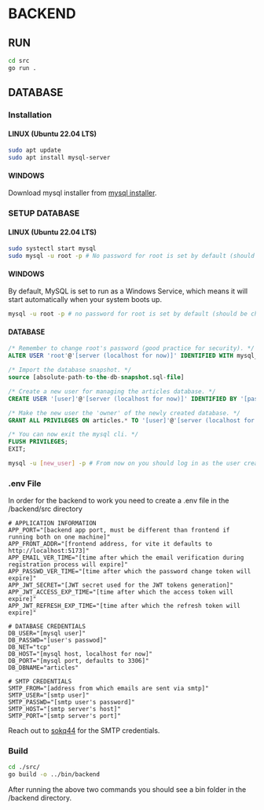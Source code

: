 # BACKEND

## RUN

```bash
cd src
go run .
```

## DATABASE

### Installation

#### LINUX (Ubuntu 22.04 LTS)

```bash
sudo apt update
sudo apt install mysql-server
```

#### WINDOWS

Download mysql installer from [mysql installer](https://dev.mysql.com/downloads/installer/).

### SETUP DATABASE

#### LINUX (Ubuntu 22.04 LTS)

```bash
sudo systectl start mysql
sudo mysql -u root -p # No password for root is set by default (should be changed in the future to whatever you want).
```

#### WINDOWS

By default, MySQL is set to run as a Windows Service, which means it will start automatically when your system boots up.

```bash
mysql -u root -p # no password for root is set by default (should be changed to whatever you want)
```

#### DATABASE

```sql
/* Remember to change root's password (good practice for security). */
ALTER USER 'root'@'[server (localhost for now)]' IDENTIFIED WITH mysql_native_password BY '[new_password]';

/* Import the database snapshot. */
source [absolute-path-to-the-db-snapshot.sql-file]

/* Create a new user for managing the articles database. */
CREATE USER '[user]'@'[server (localhost for now)]' IDENTIFIED BY '[password]';

/* Make the new user the 'owner' of the newly created database. */
GRANT ALL PRIVILEGES ON articles.* TO '[user]'@'[server (localhost for now)]';

/* You can now exit the mysql cli. */
FLUSH PRIVILEGES;
EXIT;
```

```bash
mysql -u [new_user] -p # From now on you should log in as the user created in the step above.
```

### .env File

In order for the backend to work you need to create a .env file in the /backend/src directory

```
# APPLICATION INFORMATION
APP_PORT="[backend app port, must be different than frontend if running both on one machine]"
APP_FRONT_ADDR="[frontend address, for vite it defaults to http://localhost:5173]"
APP_EMAIL_VER_TIME="[time after which the email verification during registration process will expire]"
APP_PASSWD_VER_TIME="[time after which the password change token will expire]"
APP_JWT_SECRET="[JWT secret used for the JWT tokens generation]"
APP_JWT_ACCESS_EXP_TIME="[time after which the access token will expire]"
APP_JWT_REFRESH_EXP_TIME="[time after which the refresh token will expire]"

# DATABASE CREDENTIALS
DB_USER="[mysql user]"
DB_PASSWD="[user's passwod]"
DB_NET="tcp"
DB_HOST="[mysql host, localhost for now]"
DB_PORT="[mysql port, defaults to 3306]"
DB_DBNAME="articles"

# SMTP CREDENTIALS
SMTP_FROM="[address from which emails are sent via smtp]"
SMTP_USER="[smtp user]"
SMTP_PASSWD="[smtp user's password]"
SMTP_HOST="[smtp server's host]"
SMTP_PORT="[smtp server's port]"
```

Reach out to [sokq44](https://github.com/sokq44) for the SMTP credentials.

### Build

```bash
cd ./src/
go build -o ../bin/backend
```

After running the above two commands you should see a bin folder in the /backend directory.
